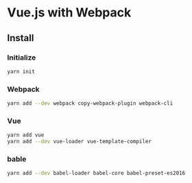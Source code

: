 # Vue.js with Webpack

## Install

### Initialize

```sh
yarn init
```

### Webpack

```sh
yarn add --dev webpack copy-webpack-plugin webpack-cli
```

### Vue

```sh
yarn add vue
yarn add --dev vue-loader vue-template-compiler
```

### bable

```sh
yarn add --dev babel-loader babel-core babel-preset-es2016
```
